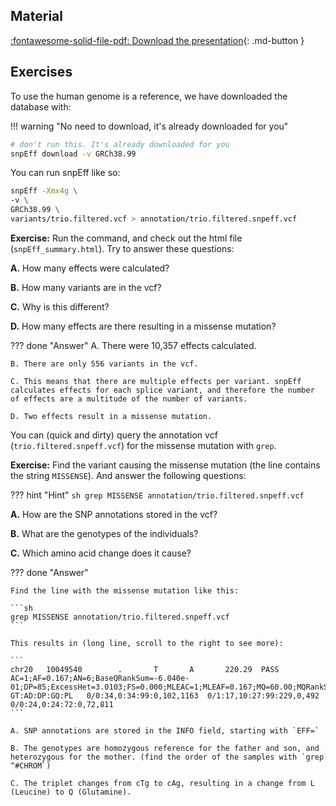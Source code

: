
## Material

[:fontawesome-solid-file-pdf: Download the presentation](../assets/pdf/VariantAnnotation.pdf){: .md-button }

## Exercises

To use the human genome is a reference, we have downloaded the database with:

!!! warning "No need to download, it's already downloaded for you"

```sh
# don't run this. It's already downloaded for you
snpEff download -v GRCh38.99
```

You can run snpEff like so:

```sh
snpEff -Xmx4g \
-v \
GRCh38.99 \
variants/trio.filtered.vcf > annotation/trio.filtered.snpeff.vcf
```

**Exercise:** Run the command, and check out the html file (`snpEff_summary.html`). Try to answer these questions:

**A.** How many effects were calculated?

**B.** How many variants are in the vcf?

**C.** Why is this different?

**D.** How many effects are there resulting in a missense mutation?

??? done "Answer"
    A. There were 10,357 effects calculated.

    B. There are only 556 variants in the vcf.

    C. This means that there are multiple effects per variant. snpEff calculates effects for each splice variant, and therefore the number of effects are a multitude of the number of variants.

    D. Two effects result in a missense mutation.

You can (quick and dirty) query the annotation vcf (`trio.filtered.snpeff.vcf`) for the missense mutation with `grep`.

**Exercise:** Find the variant causing the missense mutation (the line contains the string `MISSENSE`). And answer the following questions:

??? hint "Hint"
    ```sh
    grep MISSENSE annotation/trio.filtered.snpeff.vcf
    ```

**A.** How are the SNP annotations stored in the vcf?

**B.** What are the genotypes of the individuals?

**C.** Which amino acid change does it cause?

??? done "Answer"

    Find the line with the missense mutation like this:

    ```sh
    grep MISSENSE annotation/trio.filtered.snpeff.vcf
    ```

    This results in (long line, scroll to the right to see more):

    ```
    chr20   10049540        .       T       A       220.29  PASS    AC=1;AF=0.167;AN=6;BaseQRankSum=-6.040e-01;DP=85;ExcessHet=3.0103;FS=0.000;MLEAC=1;MLEAF=0.167;MQ=60.00;MQRankSum=0.00;QD=8.16;ReadPosRankSum=0.226;SOR=0.951;EFF=NON_SYNONYMOUS_CODING(MODERATE|MISSENSE|cTg/cAg|L324Q|ANKEF1|protein_coding|CODING|ENST00000378392|7)      GT:AD:DP:GQ:PL   0/0:34,0:34:99:0,102,1163  0/1:17,10:27:99:229,0,492       0/0:24,0:24:72:0,72,811
    ```

    A. SNP annotations are stored in the INFO field, starting with `EFF=`

    B. The genotypes are homozygous reference for the father and son, and heterozygous for the mother. (find the order of the samples with `grep ^#CHROM`)

    C. The triplet changes from cTg to cAg, resulting in a change from L (Leucine) to Q (Glutamine).
